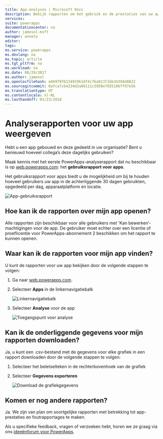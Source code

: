 ```yaml
---
title: App-analyses | Microsoft Docs
description: Bekijk rapporten om het gebruik en de prestaties van uw app te controleren.
services: 
suite: powerapps
documentationcenter: na
author: jamesol-msft
manager: anneta
editor: 
tags: 
ms.service: powerapps
ms.devlang: na
ms.topic: article
ms.tgt_pltfrm: na
ms.workload: na
ms.date: 08/29/2017
ms.author: jamesol
ms.openlocfilehash: e66978f6134919b18f4cfba913f1bb34394d8832
ms.sourcegitcommit: 6afca7cb4234d3a60111c5950e7855106ff97e56
ms.translationtype: HT
ms.contentlocale: nl-NL
ms.lasthandoff: 01/23/2018
---
```

# <a name="view-analytics-reports-for-your-app"></a>Analyserapporten voor uw app weergeven
Hebt u een app gebouwd en deze gedeeld in uw organisatie?  Bent u benieuwd hoeveel collega’s deze dagelijks gebruiken?

Maak kennis met het eerste PowerApps-analyserapport dat nu beschikbaar is op [web.powerapps.com](https://web.powerapps.com): het **gebruiksrapport voor apps**.

Het gebruiksrapport voor apps biedt u de mogelijkheid om bij te houden hoeveel gebruikers uw app in de achterliggende 30 dagen gebruikten, opgedeeld per dag, apparaatplatform en locatie.

![App-gebruiksrapport](./media/app-analytics/analytics.png)

## <a name="how-do-i-get-access-to-my-apps-reports"></a>Hoe kan ik de rapporten over mijn app openen?
Alle rapporten zijn beschikbaar voor alle gebruikers met 'Kan bewerken’-machtigingen voor de app. De gebruiker moet echter over een licentie of proeflicentie voor PowerApps-abonnement 2 beschikken om het rapport te kunnen openen.

## <a name="where-do-i-find-my-apps-reports"></a>Waar kan ik de rapporten voor mijn app vinden?
U kunt de rapporten voor uw app bekijken door de volgende stappen te volgen:

1. Ga naar [web.powerapps.com](https://web.powerapps.com).
2. Selecteer **Apps** in de linkernavigatiebalk
   
    ![Linkernavigatiebalk](./media/app-analytics/left-nav.png)
3. Selecteer **Analyse** voor de app
   
    ![Toegangspunt voor analyse](./media/app-analytics/analytics-entry-point.png)

## <a name="can-i-download-the-data-behind-my-reports"></a>Kan ik de onderliggende gegevens voor mijn rapporten downloaden?
Ja, u kunt een .csv-bestand met de gegevens voor elke grafiek in een rapport downloaden door de volgende stappen te volgen:

1. Selecteer het beletselteken in de rechterbovenhoek van de grafiek
2. Selecteer **Gegevens exporteren**
   
    ![Download de grafiekgegevens](./media/app-analytics/analytics-download.png)

## <a name="are-there-going-to-be-any-other-reports"></a>Komen er nog andere rapporten?
Ja. We zijn van plan om soortgelijke rapporten met betrekking tot app-prestaties en foutrapportages te maken.

Als u specifieke feedback, vragen of verzoeken hebt, horen we ze graag via ons [ideeënforum voor PowerApps](https://powerusers.microsoft.com/t5/PowerApps-Ideas/idb-p/PowerAppsIdeas).

